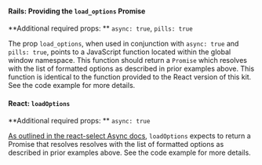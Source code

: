 #### Rails: Providing the `load_options` Promise

**Additional required props: ** `async: true`, `pills: true`

The prop `load_options`, when used in conjunction with `async: true` and `pills: true`, points to a JavaScript function located within the global window namespace. This function should return a `Promise` which resolves with the list of formatted options as described in prior examples above. This function is identical to the function provided to the React version of this kit. See the code example for more details.

#### React: `loadOptions`

**Additional required props: ** `async: true`

[As outlined in the react-select Async docs](https://react-select.com/async), `loadOptions` expects to return a Promise that resolves resolves with the list of formatted options as described in prior examples above. See the code example for more details.